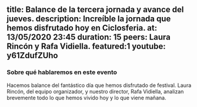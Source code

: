 title: Balance de la tercera jornada y avance del jueves.
description: Increíble la jornada que hemos disfrutado hoy en Ciclosferia.
at: 13/05/2020 23:45
duration: 15
peers: Laura Rincón y Rafa Vidiella. 
featured:1
youtube: y61ZdufZUho
----
### Sobre qué hablaremos en este evento

Hacemos balance del fantástico día que hemos disfrutado de festival. Laura Rincón, del equipo organizador, y nuestro director, Rafa Vidiella, analizan brevemente todo lo que hemos vivido hoy y lo que viene mañana. 
